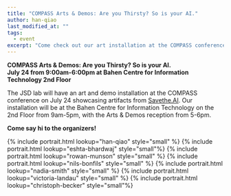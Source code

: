 ```yaml
---
title: "COMPASS Arts & Demos: Are you Thirsty? So is your AI."
author: han-qiao
last_modified_at: ""
tags:
  - event
excerpt: "Come check out our art installation at the COMPASS conference, please see full post for details."
---
```

**COMPASS Arts & Demos: Are you Thirsty? So is your AI.**\
**July 24 from 9:00am-6:00pm at Bahen Centre for Information Technology 2nd Floor**

The JSD lab will have an art and demo installation at the COMPASS conference on July 24 showcasing artifacts from [Savethe.AI](Savethe.AI). Our installation will be at the Bahen Centre for Information Technology on the 2nd Floor from 9am-5pm, with the Arts & Demos reception from 5-6pm.

**Come say hi to the organizers!**

{% include portrait.html lookup="han-qiao" style="small" %} 
{% include portrait.html lookup="eshta-bhardwaj" style="small"%} 
{% include portrait.html lookup="rowan-munson" style="small" %} 
{% include portrait.html lookup="nils-bonfils" style="small" %} 
{% include portrait.html lookup="nadia-smith" style="small" %} 
{% include portrait.html lookup="victoria-landau" style="small" %} 
{% include portrait.html lookup="christoph-becker" style="small"%} 

